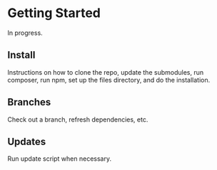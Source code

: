 # Getting Started

In progress.

## Install

Instructions on how to clone the repo, update the submodules, run composer, run npm, set up the files directory, and do the installation.

## Branches

Check out a branch, refresh dependencies, etc.

## Updates

Run update script when necessary.
